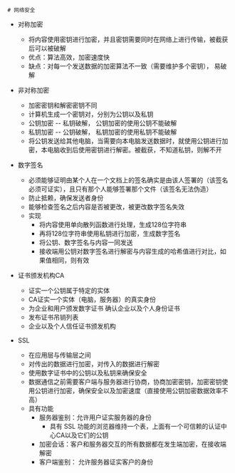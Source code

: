 	# 网络安全

- 对称加密
  - 将内容使用密钥进行加密，并且密钥需要同时在网络上进行传输，被截获后可以被破解
  - 优点：算法高效，加密速度快
  - 缺点：对每一个发送数据的加密算法不一致（需要维护多个密钥）， 易破解
- 非对称加密
  - 加密密钥和解密密钥不同
  - 计算机生成一个密钥对，分别为公钥以及私钥
  - 公钥加密 -- 私钥破解， 公钥加密的使用公钥不能破解
  - 私钥加密 -- 公钥破解， 私钥加密的使用私钥不能破解
  - 将公钥发送给其他电脑，当需要向本电脑发送数据时，就使用公钥进行加密，本电脑收到后使用密钥进行解密。被截获，不知道私钥，则解不开
- 数字签名
  - 必须能够证明由某个人在一个文档上的签名确实是由该人签署的（该签名必须可证实），且只有那个人能够签署那个文件（该签名无法伪造）
  - 防止抵赖，确保发送者身份
  - 能够检查签名之后内容是否被更改，被更改数字签名失效
  - 实现
    - 将内容使用单向散列函数进行处理，生成128位字符串
    - 再将128位字符串使用私钥进行加密，生成数字签名
    - 将公钥、数字签名与内容一同发送
    - 接收端用公钥对数字签名进行解密与内容生成的哈希值进行对比，如果值相同，则有效
- 证书颁发机构CA
  - 证实一个公钥属于特定的实体
  - CA证实一个实体（电脑，服务器）的真实身份
  - 为企业和用户颁发数字证书 确认企业以及个人身份证书
  - 发布证书吊销列表
  - 企业以及个人信任证书颁发机构

- SSL
  - 在应用层与传输层之间
  - 对传出的数据进行加密，对传入的数据进行解密
  - 使用数字证书中的公钥以及私钥来确保安全
  - 数据通信之前需要客户端与服务器进行协商，协商加密密钥，加密密钥使用公钥进行加密，确保安全以及加密速度（直接使用公钥加密数据效率不高）
  - 具有功能
    - 服务器鉴别：允许用户证实服务器的身份
      - 具有 SSL 功能的浏览器维持一个表，上面有一个可信赖的认证中心CA以及它们的公钥
    - 加密会话：客户和服务器交互的所有数据都在发生端加密，在接收端解密
    - 客户端鉴别： 允许服务器证实客户的身份